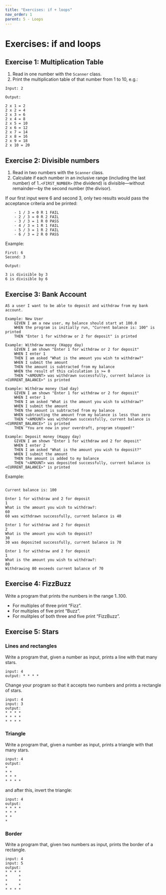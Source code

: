 ```yaml
---
title: "Exercises: if + loops"
nav_order: 1
parent: 5 - Loops
---
```


# Exercises: if and loops

## Exercise 1: Multiplication Table

1. Read in one number with the `Scanner` class.
2. Print the multiplication table of that number from 1 to 10, e.g.:

```text
Input: 2

Output:

2 x 1 = 2
2 x 2 = 4
2 x 3 = 6
2 x 4 = 8
2 x 5 = 10
2 x 6 = 12
2 x 7 = 14
2 x 8 = 16
2 x 9 = 18
2 x 10 = 20
```

## Exercise 2: Divisible numbers

1. Read in two numbers with the `Scanner` class.
2. Calculate if each number in an inclusive range (including the last number) of 1..`<FIRST_NUMBER>` (the dividend) is divisible—without remainder—by the second number (the divisor).

If our first input were 6 and second 3, only two results would pass the acceptance criteria and be printed:

        - 1 / 3 = 0 R 1 FAIL
        - 2 / 3 = 0 R 2 FAIL
        - 3 / 3 = 1 R 0 PASS
        - 4 / 3 = 1 R 1 FAIL
        - 5 / 3 = 1 R 2 FAIL
        - 6 / 3 = 2 R 0 PASS

Example:
```text
First: 6
Second: 3

Output:

3 is divisible by 3
6 is divisible by 6

```

## Exercise 3: Bank Account

```text
AS a user I want to be able to deposit and withdraw from my bank account.

Example: New User
    GIVEN I am a new user, my balance should start at 100.0
    WHEN the program is initially run, "Current balance is: 100" is printed
    THEN "Enter 1 for withdraw or 2 for deposit" is printed

Example: Withdraw money (Happy day)
    GIVEN I am shown "Enter 1 for withdraw or 2 for deposit"
    WHEN I enter 1
    THEN I am asked "What is the amount you wish to withdraw?"
    WHEN I submit the amount
    THEN the amount is subtracted from my balance
    WHEN the result of this calculation is >= 0
    THEN "<AMOUNT> was withdrawn successfully, current balance is <CURRENT_BALANCE>" is printed

Example: Withdraw money (Sad day)
    GIVEN I am shown "Enter 1 for withdraw or 2 for deposit"
    WHEN I enter 1
    THEN I am asked "What is the amount you wish to withdraw?"
    WHEN I submit the amount
    THEN the amount is subtracted from my balance
    WHEN subtracting the amount from my balance is less than zero
    THEN "<AMOUNT> was withdrawn successfully, current balance is <CURRENT_BALANCE>" is printed
    THEN "You are now in your overdraft, program stopped!"

Example: Deposit money (Happy day)
    GIVEN I am shown "Enter 1 for withdraw and 2 for deposit"
    WHEN I enter 2
    THEN I am asked "What is the amount you wish to deposit?"
    WHEN I submit the amount
    THEN the amount is added to my balance
    THEN "<AMOUNT> was deposited successfully, current balance is <CURRENT_BALANCE>" is printed
```


Example:
```text

Current balance is: 100

Enter 1 for withdraw and 2 for deposit
1
What is the amount you wish to withdraw?:
60
60 was withdrawn successfully, current balance is 40

Enter 1 for withdraw and 2 for deposit
2
What is the amount you wish to deposit?
30
30 was deposited successfully, current balance is 70

Enter 1 for withdraw and 2 for deposit
1
What is the amount you wish to withdraw?:
80
Withdrawing 80 exceeds current balance of 70
```

## Exercise 4: FizzBuzz

Write a program that prints the numbers in the range 1..100. 

- For multiples of three print “Fizz”.
- For multiples of five print “Buzz”. 
- For mulitples of both three and five print “FizzBuzz”.

## Exercise 5: Stars

### Lines and rectangles

Write a program that, given a number as input, prints a line with that many stars.

```text
input: 4
output: * * * *
```

Change your program so that it accepts two numbers and prints a rectangle of stars.

```text
input: 4
input: 3
output:
* * * *
* * * *
* * * *
```

### Triangle

Write a program that, given a number as input, prints a triangle with that many stars.

```text
input: 4
output:
*
* *
* * *
* * * *
```

and after this, invert the triangle:

```text
input: 4
output:
* * * *
* * *
* *
*
```

### Border

Write a program that, given two numbers as input, prints the border of a rectangle.

```text
input: 4
input: 5
output:
* * * *
*     *
*     *
*     *
* * * *
```